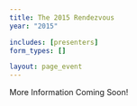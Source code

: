 ```yaml
---
title: The 2015 Rendezvous
year: "2015"

includes: [presenters]
form_types: []

layout: page_event
---
```


More Information Coming Soon!